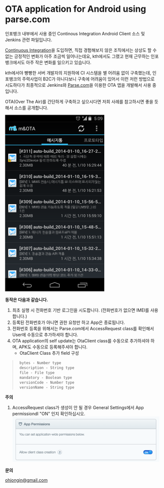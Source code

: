 OTA application for Android using parse.com
===========================================

인포뱅크 내부에서 사용 중인 Continous Integration Android Client 소스 및 Jenkins 관련 파일입니다.

[Continuous Integration](http://http://pragmaticstory.com/224)을 도입하면, 직접 경험해보지 않은 조직에서는 상상도 할 수 없는 긍정적인 변화가 아주 조금씩 일어나는데요, kth에서도 그랬고 현재 근무하는 인포뱅크에서도 아주 작은 변화를 일으키고 있습니다.

kth에서야 빵빵한 서버 개발자의 지원하에 CI 시스템을 별 어려움 없이 구축했는데, 인포뱅크의 주력사업이 B2C가 아니다보니 구축에 어려움이 있어서 이런 저런 방법으로 시도하다가 최종적으로 Jenkins와 [Parse.com](http://parse.com)을 이용한 OTA 앱을 개발해서 사용 중입니다.

OTA(Over The Air)를 간단하게 구축하고 싶으시다면 저희 사례를 참고하시면 좋을 듯 해서 소스를 공개합니다.

![인포뱅크 OTA 스크린샷](screenshot.png)

**동작은 다음과 같습니다.**

1. 최초 실행 시 전화번호 기반 로그인을 시도합니다. (전화번호가 없으면 IMEI를 사용합니다.)
2. 등록된 전화번호가 아니면 권한 요청만 하고 App은 종료됩니다.
3. 전화번호 등록을 위해서는 Parse.com에서 AccessRequest class를 확인해서 User에 수동으로 추가하셔야 합니다.
4. OTA application의 self update는 OtaClient class를 수동으로 추가하셔야 하며, APK도 수동으로 등록해주셔야 합니다.
   * OtaClient Class 추가 field 구성
  
>      bytes - Number type
>      description - String type
>      file - File type
>      mandatory - Boolean type
>      versionCode - Number type
>      versionName - String type

**주의**
1. AccessRequest class가 생성이 안 될 경우 General Settings에서 App permissiondl "ON" 인지 확인하십시오.
![parce.com General settgins](screenshot_general_settings.png)

**문의**

ohjongin@gmail.com
